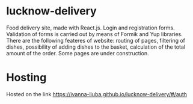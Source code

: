 # lucknow-delivery
Food delivery site, made with React.js. Login and registration forms. Validation of forms is carried out by means of Formik and Yup libraries.  There are the following feateres of website: routing of pages, filtering of dishes, possibility of adding dishes to the basket, calculation of the total amount of the order. Some pages are under construction.

# Hosting
Hosted on the link https://ivanna-liuba.github.io/lucknow-delivery/#/auth
